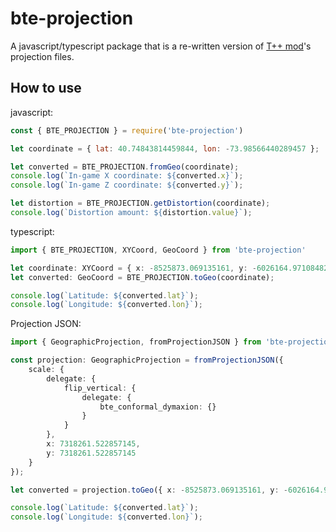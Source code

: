 
# bte-projection

A javascript/typescript package that is a re-written version of [T++ mod](https://github.com/BuildTheEarth/terraplusplus)'s projection files.

## How to use

javascript:

```js
const { BTE_PROJECTION } = require('bte-projection')

let coordinate = { lat: 40.74843814459844, lon: -73.98566440289457 };

let converted = BTE_PROJECTION.fromGeo(coordinate);
console.log(`In-game X coordinate: ${converted.x}`);
console.log(`In-game Z coordinate: ${converted.y}`);

let distortion = BTE_PROJECTION.getDistortion(coordinate);
console.log(`Distortion amount: ${distortion.value}`);
```

typescript:

```ts
import { BTE_PROJECTION, XYCoord, GeoCoord } from 'bte-projection'

let coordinate: XYCoord = { x: -8525873.069135161, y: -6026164.9710848285 };
let converted: GeoCoord = BTE_PROJECTION.toGeo(coordinate);

console.log(`Latitude: ${converted.lat}`);
console.log(`Longitude: ${converted.lon}`);
```

Projection JSON:

```ts
import { GeographicProjection, fromProjectionJSON } from 'bte-projection'

const projection: GeographicProjection = fromProjectionJSON({
    scale: {
        delegate: {
            flip_vertical: {
                delegate: {
                    bte_conformal_dymaxion: {}
                }
            }
        },
        x: 7318261.522857145,
        y: 7318261.522857145
    }
});

let converted = projection.toGeo({ x: -8525873.069135161, y: -6026164.9710848285 });

console.log(`Latitude: ${converted.lat}`);
console.log(`Longitude: ${converted.lon}`);
```
